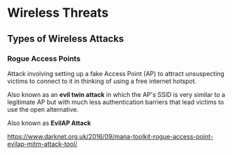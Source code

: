 # Wireless Threats

## Types of Wireless Attacks

### Rogue Access Points

Attack involving setting up a fake Access Point \(AP\) to attract unsuspecting victims to connect to it in thinking of using a free internet hotspot.

Also known as an **evil twin attack** in which the AP's SSID is very similar to a legitimate AP but with much less authentication barriers that lead victims to use the open alternative.

Also known as **EvilAP Attack**

https://www.darknet.org.uk/2016/09/mana-toolkit-rogue-access-point-evilap-mitm-attack-tool/

